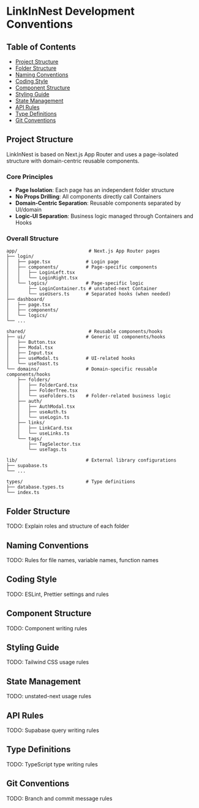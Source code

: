 # LinkInNest Development Conventions

## Table of Contents

- [Project Structure](#project-structure)
- [Folder Structure](#folder-structure)
- [Naming Conventions](#naming-conventions)
- [Coding Style](#coding-style)
- [Component Structure](#component-structure)
- [Styling Guide](#styling-guide)
- [State Management](#state-management)
- [API Rules](#api-rules)
- [Type Definitions](#type-definitions)
- [Git Conventions](#git-conventions)

## Project Structure

LinkInNest is based on Next.js App Router and uses a page-isolated structure with domain-centric reusable components.

### Core Principles
- **Page Isolation**: Each page has an independent folder structure
- **No Props Drilling**: All components directly call Containers
- **Domain-Centric Separation**: Reusable components separated by UI/domain
- **Logic-UI Separation**: Business logic managed through Containers and Hooks

### Overall Structure

```
app/                          # Next.js App Router pages
├── login/
│   ├── page.tsx             # Login page
│   ├── components/          # Page-specific components
│   │   ├── LoginLeft.tsx
│   │   └── LoginRight.tsx
│   └── logics/              # Page-specific logic
│       ├── LoginContainer.ts # unstated-next Container
│       └── useUsers.ts      # Separated hooks (when needed)
├── dashboard/
│   ├── page.tsx
│   ├── components/
│   └── logics/
└── ...

shared/                       # Reusable components/hooks
├── ui/                      # Generic UI components/hooks
│   ├── Button.tsx
│   ├── Modal.tsx
│   ├── Input.tsx
│   ├── useModal.ts          # UI-related hooks
│   └── useToast.ts
└── domains/                 # Domain-specific reusable components/hooks
    ├── folders/
    │   ├── FolderCard.tsx
    │   ├── FolderTree.tsx
    │   └── useFolders.ts    # Folder-related business logic
    ├── auth/
    │   ├── AuthModal.tsx
    │   ├── useAuth.ts
    │   └── useLogin.ts
    ├── links/
    │   ├── LinkCard.tsx
    │   └── useLinks.ts
    └── tags/
        ├── TagSelector.tsx
        └── useTags.ts

lib/                         # External library configurations
├── supabase.ts
└── ...

types/                       # Type definitions
├── database.types.ts
└── index.ts
```

## Folder Structure

TODO: Explain roles and structure of each folder

## Naming Conventions

TODO: Rules for file names, variable names, function names

## Coding Style

TODO: ESLint, Prettier settings and rules

## Component Structure

TODO: Component writing rules

## Styling Guide

TODO: Tailwind CSS usage rules

## State Management

TODO: unstated-next usage rules

## API Rules

TODO: Supabase query writing rules

## Type Definitions

TODO: TypeScript type writing rules

## Git Conventions

TODO: Branch and commit message rules
